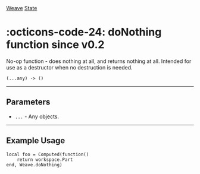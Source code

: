 <nav class="weavedoc-api-breadcrumbs">
	<a href="../..">Weave</a>
	<a href="..">State</a>
</nav>

<h1 class="weavedoc-api-header" markdown>
	<span class="weavedoc-api-icon" markdown>:octicons-code-24:</span>
	<span class="weavedoc-api-name">doNothing</span>
	<span class="weavedoc-api-pills">
		<span class="weavedoc-api-pill-type">function</span>
		<span class="weavedoc-api-pill-since">since v0.2</span>
	</span>
</h1>

No-op function - does nothing at all, and returns nothing at all. Intended for
use as a destructor when no destruction is needed.

```luau
(...any) -> ()
```

---

## Parameters

- `...` - Any objects.

---

## Example Usage

```luau
local foo = Computed(function()
	return workspace.Part
end, Weave.doNothing)
```
